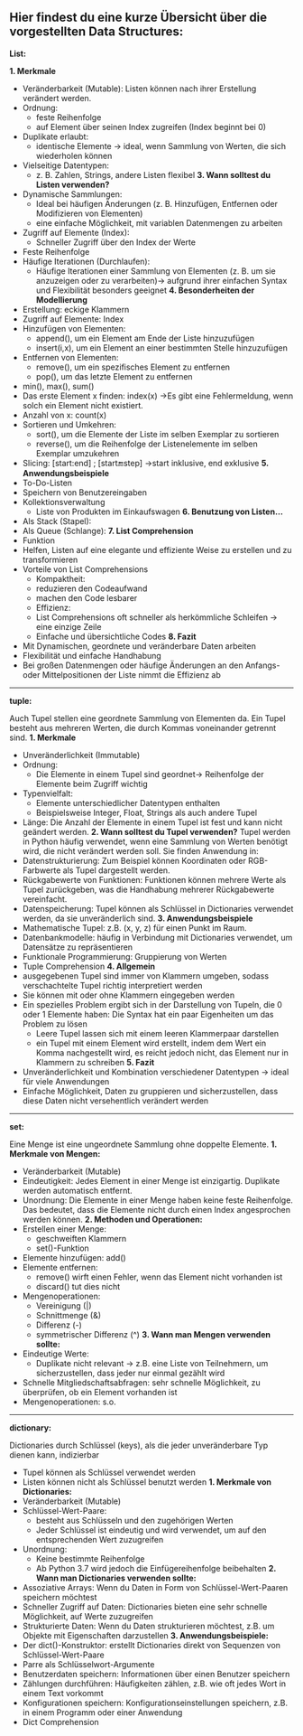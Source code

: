 **Hier findest du eine kurze Übersicht über die vorgestellten Data Structures:**
---
**List:**


**1.	Merkmale**
  -	Veränderbarkeit (Mutable): Listen können nach ihrer Erstellung verändert werden.
  -	Ordnung:
    -	feste Reihenfolge
    -	auf Element über seinen Index zugreifen (Index beginnt bei 0)
  -	Duplikate erlaubt: 
    -	identische Elemente -> ideal, wenn Sammlung von Werten, die sich wiederholen können
  -	Vielseitige Datentypen: 
    -	z. B. Zahlen, Strings, andere Listen flexibel
**3. Wann solltest du Listen verwenden?**
  -	Dynamische Sammlungen: 
    -	Ideal bei häufigen Änderungen (z. B. Hinzufügen, Entfernen oder Modifizieren von Elementen)
    -	eine einfache Möglichkeit, mit variablen Datenmengen zu arbeiten
  -	Zugriff auf Elemente (Index): 
    -	Schneller Zugriff über den Index der Werte
  -	Feste Reihenfolge
  -	Häufige Iterationen (Durchlaufen): 
    -	Häufige Iterationen einer Sammlung von Elementen (z. B. um sie anzuzeigen oder zu verarbeiten)-> aufgrund ihrer einfachen Syntax und Flexibilität besonders geeignet
**4. Besonderheiten der Modellierung**
  -	Erstellung: eckige Klammern
  -	Zugriff auf Elemente: Index
  -	Hinzufügen von Elementen: 
    -	append(), um ein Element am Ende der Liste hinzuzufügen
    -	insert(i,x), um ein Element an einer bestimmten Stelle hinzuzufügen
  -	Entfernen von Elementen:
    -	remove(), um ein spezifisches Element zu entfernen
    -	pop(), um das letzte Element zu entfernen
  -	min(), max(), sum()
  -	Das erste Element x finden: index(x) ->Es gibt eine Fehlermeldung, wenn solch ein Element nicht existiert.
  -	Anzahl von x: count(x)
  -	Sortieren und Umkehren: 
    -	sort(), um die Elemente der Liste im selben Exemplar zu sortieren
    -	reverse(), um die Reihenfolge der Listenelemente im selben Exemplar umzukehren
  -	Slicing: [start:end] ; [start:end:step] ->start inklusive, end exklusive
**5. Anwendungsbeispiele**
  -	To-Do-Listen
  -	Speichern von Benutzereingaben
  -	Kollektionsverwaltung
    -	Liste von Produkten im Einkaufswagen
**6. Benutzung von Listen…**
  -	Als Stack (Stapel):
  -	Als Queue (Schlange):
**7. List Comprehension**
  -	Funktion
  -	Helfen, Listen auf eine elegante und effiziente Weise zu erstellen und zu transformieren
  -	Vorteile von List Comprehensions
    -	Kompaktheit:
      - reduzieren den Codeaufwand 
      -	machen den Code lesbarer
    -	Effizienz: 
      -	List Comprehensions oft schneller als herkömmliche Schleifen -> eine einzige Zeile
      -	Einfache und übersichtliche Codes
**8. Fazit**
  -	Mit Dynamischen, geordnete und veränderbare Daten arbeiten
  -	Flexibilität und einfache Handhabung
  -	Bei großen Datenmengen oder häufige Änderungen an den Anfangs- oder Mittelpositionen der Liste nimmt die Effizienz ab

---
**tuple:**


Auch Tupel stellen eine geordnete Sammlung von Elementen da. Ein Tupel besteht aus mehreren Werten, die durch Kommas voneinander getrennt sind.
**1. Merkmale**
  -	Unveränderlichkeit (Immutable)
  -	Ordnung: 
    -	Die Elemente in einem Tupel sind geordnet-> Reihenfolge der Elemente beim Zugriff wichtig 
  -	Typenvielfalt: 
    -	Elemente unterschiedlicher Datentypen enthalten
    -	Beispielsweise Integer, Float, Strings als auch andere Tupel 
  -	Länge: Die Anzahl der Elemente in einem Tupel ist fest und kann nicht geändert werden.
**2. Wann solltest du Tupel verwenden?**
  Tupel werden in Python häufig verwendet, wenn eine Sammlung von Werten benötigt wird, die nicht verändert werden soll. Sie finden Anwendung in:
  -	Datenstrukturierung: Zum Beispiel können Koordinaten oder RGB-Farbwerte als Tupel dargestellt werden.
  -	Rückgabewerte von Funktionen: Funktionen können mehrere Werte als Tupel zurückgeben, was die Handhabung mehrerer Rückgabewerte vereinfacht.
  -	Datenspeicherung: Tupel können als Schlüssel in Dictionaries verwendet werden, da sie unveränderlich sind.
**3. Anwendungsbeispiele**
  -	Mathematische Tupel: z.B. (x, y, z) für einen Punkt im Raum.
  -	Datenbankmodelle: häufig in Verbindung mit Dictionaries verwendet, um Datensätze zu repräsentieren
  -	Funktionale Programmierung: Gruppierung von Werten
  -	Tuple Comprehension
**4. Allgemein**
  -	ausgegebenen Tupel sind immer von Klammern umgeben, sodass verschachtelte Tupel richtig interpretiert werden
  -	Sie können mit oder ohne Klammern eingegeben werden
  -	Ein spezielles Problem ergibt sich in der Darstellung von Tupeln, die 0 oder 1 Elemente haben: Die Syntax hat ein paar Eigenheiten um das Problem zu lösen
    -	Leere Tupel lassen sich mit einem leeren Klammerpaar darstellen
    -	ein Tupel mit einem Element wird erstellt, indem dem Wert ein Komma nachgestellt wird, es reicht jedoch nicht, das Element nur in Klammern zu schreiben
**5. Fazit**
  -	Unveränderlichkeit und Kombination verschiedener Datentypen -> ideal für viele Anwendungen
  -	Einfache Möglichkeit, Daten zu gruppieren und sicherzustellen, dass diese Daten nicht versehentlich verändert werden
  	
---
**set:**


Eine Menge ist eine ungeordnete Sammlung ohne doppelte Elemente.
**1. Merkmale von Mengen:**
  -	Veränderbarkeit (Mutable)
  -	Eindeutigkeit: Jedes Element in einer Menge ist einzigartig. Duplikate werden automatisch entfernt.
  -	Unordnung: Die Elemente in einer Menge haben keine feste Reihenfolge. Das bedeutet, dass die Elemente nicht durch einen Index angesprochen werden können.
**2. Methoden und Operationen:**
  -	Erstellen einer Menge: 
    -	geschweiften Klammern 
    -	 set()-Funktion
  - Elemente hinzufügen: add() 
  -	Elemente entfernen:
    -	remove() wirft einen Fehler, wenn das Element nicht vorhanden ist
    -	discard() tut dies nicht
  -	Mengenoperationen:
    -	Vereinigung (|)
    -	Schnittmenge (&)
    -	Differenz (-)
    -	symmetrischer Differenz (^)
**3. Wann man Mengen verwenden sollte:**
  -	Eindeutige Werte: 
    -	Duplikate nicht relevant -> z.B. eine Liste von Teilnehmern, um sicherzustellen, dass jeder nur einmal gezählt wird
  -	Schnelle Mitgliedschaftsabfragen: sehr schnelle Möglichkeit, zu überprüfen, ob ein Element vorhanden ist
  -	Mengenoperationen: s.o.

---
**dictionary:**


Dictionaries durch Schlüssel (keys), als die jeder unveränderbare Typ dienen kann, indizierbar
  -	Tupel können als Schlüssel verwendet werden 
  -	Listen können nicht als Schlüssel benutzt werden
**1. Merkmale von Dictionaries:**
  -	Veränderbarkeit (Mutable)
  -	Schlüssel-Wert-Paare: 
    -	besteht aus Schlüsseln und den zugehörigen Werten
    -	Jeder Schlüssel ist eindeutig und wird verwendet, um auf den entsprechenden Wert zuzugreifen
  -	Unordnung:
    -	Keine bestimmte Reihenfolge
    -	Ab Python 3.7 wird jedoch die Einfügereihenfolge beibehalten
**2. Wann man Dictionaries verwenden sollte:**
  -	Assoziative Arrays: Wenn du Daten in Form von Schlüssel-Wert-Paaren speichern möchtest
  -	Schneller Zugriff auf Daten: Dictionaries bieten eine sehr schnelle Möglichkeit, auf Werte zuzugreifen
  -	Strukturierte Daten: Wenn du Daten strukturieren möchtest, z.B. um Objekte mit Eigenschaften darzustellen
**3. Anwendungsbeispiele:**
  -	Der dict()-Konstruktor:  erstellt Dictionaries direkt von Sequenzen von Schlüssel-Wert-Paare
  -	Parre als Schlüsselwort-Argumente 
  -	Benutzerdaten speichern: Informationen über einen Benutzer speichern
  -	Zählungen durchführen: Häufigkeiten zählen, z.B. wie oft jedes Wort in einem Text vorkommt
  -	Konfigurationen speichern: Konfigurationseinstellungen speichern, z.B. in einem Programm oder einer Anwendung
  -	Dict Comprehension
